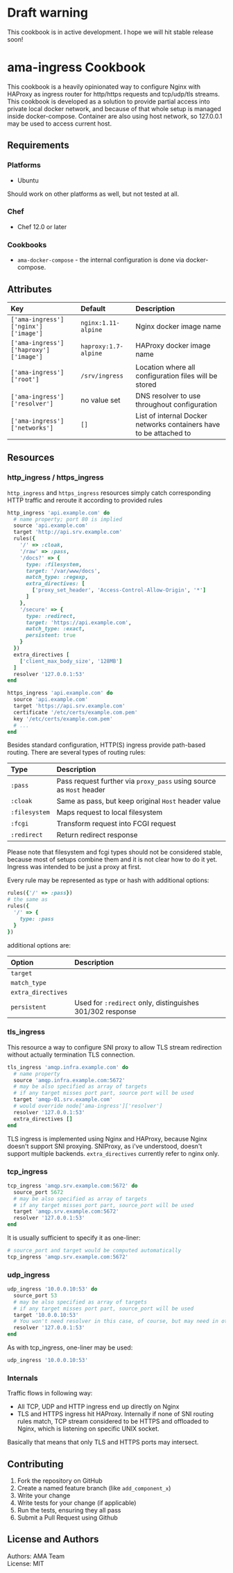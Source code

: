 # Draft warning

This cookbook is in active development. I hope we will hit stable release soon!

# ama-ingress Cookbook

This cookbook is a heavily opinionated way to configure Nginx with 
HAProxy as ingress router for http/https requests and tcp/udp/tls 
streams. This cookbook is developed as a solution to provide partial 
access into private local docker network, and because of that whole 
setup is managed inside docker-compose. Container are also using
host network, so 127.0.0.1 may be used to access current host.

## Requirements

### Platforms

- Ubuntu

Should work on other platforms as well, but not tested at all.

### Chef

- Chef 12.0 or later

### Cookbooks

- `ama-docker-compose` - the internal configuration is done via docker-compose.

## Attributes

| Key                                   | Default              | Description               |
|:--------------------------------------|:---------------------|:--------------------------|
| `['ama-ingress']['nginx']['image']`   | `nginx:1.11-alpine`  | Nginx docker image name   |
| `['ama-ingress']['haproxy']['image']` | `haproxy:1.7-alpine` | HAProxy docker image name |
| `['ama-ingress']['root']`             | `/srv/ingress`       | Location where all configuration files will be stored |
| `['ama-ingress']['resolver']`         | no value set         | DNS resolver to use throughout configuration |
| `['ama-ingress']['networks']`         | `[]`                 | List of internal Docker networks containers have to be attached to |


## Resources

### http_ingress / https_ingress

`http_ingress` and `https_ingress` resources simply catch corresponding
HTTP traffic and reroute it according to provided rules

```ruby
http_ingress 'api.example.com' do
  # name property; port 80 is implied
  source 'api.example.com'
  target 'http://api.srv.example.com'
  rules({
    '/' => :cloak,
    '/raw' => :pass,
    '/docs?' => {
      type: :filesystem,
      target: '/var/www/docs',
      match_type: :regexp,
      extra_directives: [
        ['proxy_set_header', 'Access-Control-Allow-Origin', '*']
      ]
    },
    '/secure' => {
      type: :redirect,
      target: 'https://api.example.com',
      match_type: :exact,
      persistent: true
    }
  })
  extra_directives [
    ['client_max_body_size', '128MB']
  ]
  resolver '127.0.0.1:53'
end
```

```ruby
https_ingress 'api.example.com' do
  source 'api.example.com'
  target 'https://api.srv.example.com'
  certificate '/etc/certs/example.com.pem'
  key '/etc/certs/example.com.pem'
  # ...
end
```

Besides standard configuration, HTTP(S) ingress provide path-based
routing. There are several types of routing rules:

| Type          | Description |
|:--------------|:------------|
| `:pass`       | Pass request further via `proxy_pass` using source as `Host` header |
| `:cloak`      | Same as pass, but keep original `Host` header value |
| `:filesystem` | Maps request to local filesystem |
| `:fcgi`       | Transform request into FCGI request |
| `:redirect`   | Return redirect response |

Please note that filesystem and fcgi types should not be considered 
stable, because most of setups combine them and it is not clear how to 
do it yet. Ingress was intended to be just a proxy at first.

Every rule may be represented as type or hash with additional options:

```ruby
rules({'/' => :pass})
# the same as
rules({
  '/' => {
    type: :pass
  }
})
```

additional options are:

| Option | Description |
|:-------|:------------|
| `target` |
| `match_type` |
| `extra_directives` |
| `persistent`         | Used for `:redirect` only, distinguishes 301/302 response |

### tls_ingress

This resource a way to configure SNI proxy to allow TLS stream 
redirection without actually termination TLS connection.

```ruby
tls_ingress 'amqp.infra.example.com' do
  # name property
  source 'amqp.infra.example.com:5672'
  # may be also specified as array of targets
  # if any target misses port part, source port will be used
  target 'amqp-01.srv.example.com'
  # would override node['ama-ingress']['resolver']
  resolver '127.0.0.1:53'
  extra_directives []
end
```

TLS ingress is implemented using Nginx and HAProxy, because Nginx 
doesn't support SNI proxying. SNIProxy, as i've understood, doesn't
support multiple backends.
`extra_directives` currently refer to nginx only.

### tcp_ingress

```ruby
tcp_ingress 'amqp.srv.example.com:5672' do
  source_port 5672
  # may be also specified as array of targets
  # if any target misses port part, source_port will be used
  target 'amqp.srv.example.com:5672'
  resolver '127.0.0.1:53'
end
```

It is usually sufficient to specify it as one-liner:

```ruby
# source_port and target would be computed automatically
tcp_ingress 'amqp.srv.example.com:5672'
```

### udp_ingress

```ruby
udp_ingress '10.0.0.10:53' do
  source_port 53
  # may be also specified as array of targets
  # if any target misses port part, source_port will be used
  target '10.0.0.10:53'
  # You won't need resolver in this case, of course, but may need in others
  resolver '127.0.0.1:53'
end
```

As with tcp_ingress, one-liner may be used:

```ruby
udp_ingress '10.0.0.10:53'
```

### Internals

Traffic flows in following way:

- All TCP, UDP and HTTP ingress end up directly on Nginx
- TLS and HTTPS ingress hit HAProxy. Internally if none of SNI routing
rules match, TCP stream considered to be HTTPS and offloaded to Nginx, 
which is listening on specific UNIX socket.
 
Basically that means that only TLS and HTTPS ports may intersect.

## Contributing

1. Fork the repository on GitHub
2. Create a named feature branch (like `add_component_x`)
3. Write your change
4. Write tests for your change (if applicable)
5. Run the tests, ensuring they all pass
6. Submit a Pull Request using Github

## License and Authors

Authors: AMA Team  
License: MIT

